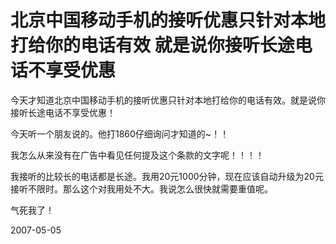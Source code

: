 # 北京中国移动手机的接听优惠只针对本地打给你的电话有效 就是说你接听长途电话不享受优惠

今天才知道北京中国移动手机的接听优惠只针对本地打给你的电话有效。就是说你接听长途电话不享受优惠！

今天听一个朋友说的。他打1860仔细询问才知道的~！！

我怎么从来没有在广告中看见任何提及这个条款的文字呢！！！！

我接听的比较长的电话都是长途。我用20元1000分钟，现在应该自动升级为20元接听不限时。那么这个对我用处不大。我说怎么很快就需要重值呢。

气死我了！

2007-05-05